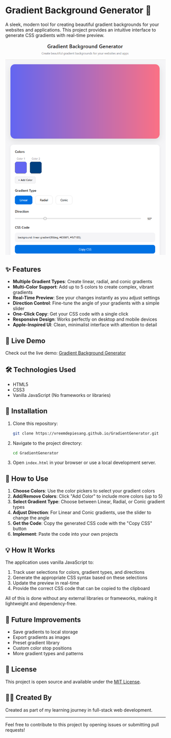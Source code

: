 # Gradient Background Generator 🎨

A sleek, modern tool for creating beautiful gradient backgrounds for your websites and applications. This project provides an intuitive interface to generate CSS gradients with real-time preview.

![Gradient Background Generator Preview](gradientimg.png)

## ✨ Features

- **Multiple Gradient Types**: Create linear, radial, and conic gradients
- **Multi-Color Support**: Add up to 5 colors to create complex, vibrant gradients
- **Real-Time Preview**: See your changes instantly as you adjust settings
- **Direction Control**: Fine-tune the angle of your gradients with a simple slider
- **One-Click Copy**: Get your CSS code with a single click
- **Responsive Design**: Works perfectly on desktop and mobile devices
- **Apple-Inspired UI**: Clean, minimalist interface with attention to detail

## 🚀 Live Demo

Check out the live demo: [Gradient Background Generator](https://vreemdepiesang.github.io/GradientGenerator/)

## 🛠️ Technologies Used

- HTML5
- CSS3
- Vanilla JavaScript (No frameworks or libraries)

## 🔧 Installation

1. Clone this repository:
   ```bash
   git clone https://vreemdepiesang.github.io/GradientGenerator.git
   ```

2. Navigate to the project directory:
   ```bash
   cd GradientGenerator
   ```

3. Open `index.html` in your browser or use a local development server.

## 📖 How to Use

1. **Choose Colors**: Use the color pickers to select your gradient colors
2. **Add/Remove Colors**: Click "Add Color" to include more colors (up to 5)
3. **Select Gradient Type**: Choose between Linear, Radial, or Conic gradient types
4. **Adjust Direction**: For Linear and Conic gradients, use the slider to change the angle
5. **Get the Code**: Copy the generated CSS code with the "Copy CSS" button
6. **Implement**: Paste the code into your own projects

## 💡 How It Works

The application uses vanilla JavaScript to:

1. Track user selections for colors, gradient types, and directions
2. Generate the appropriate CSS syntax based on these selections
3. Update the preview in real-time
4. Provide the correct CSS code that can be copied to the clipboard

All of this is done without any external libraries or frameworks, making it lightweight and dependency-free.

## 🔮 Future Improvements

- Save gradients to local storage
- Export gradients as images
- Preset gradient library
- Custom color stop positions
- More gradient types and patterns

## 📝 License

This project is open source and available under the [MIT License](LICENSE).

## 👨‍💻 Created By

Created as part of my learning journey in full-stack web development.

---

Feel free to contribute to this project by opening issues or submitting pull requests!
